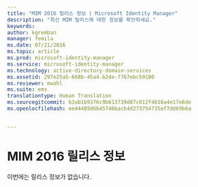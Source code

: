 ```yaml
---
title: "MIM 2016 릴리스 정보 | Microsoft Identity Manager"
description: "최신 MIM 릴리스에 대한 정보를 확인하세요."
keywords: 
author: kgremban
manager: femila
ms.date: 07/21/2016
ms.topic: article
ms.prod: microsoft-identity-manager
ms.service: microsoft-identity-manager
ms.technology: active-directory-domain-services
ms.assetid: 297e25a5-668b-45a4-b2de-7767ebc59100
ms.reviewer: mwahl
ms.suite: ems
translationtype: Human Translation
ms.sourcegitcommit: b3ab1b9376c9b613739d87c812f4b16a4e17e6de
ms.openlocfilehash: ee44489d6b45746bacb4d273754735ef7dd69b6a


---
```


# MIM 2016 릴리스 정보
이번에는 릴리스 정보가 없습니다.



<!--HONumber=Jul16_HO3-->


